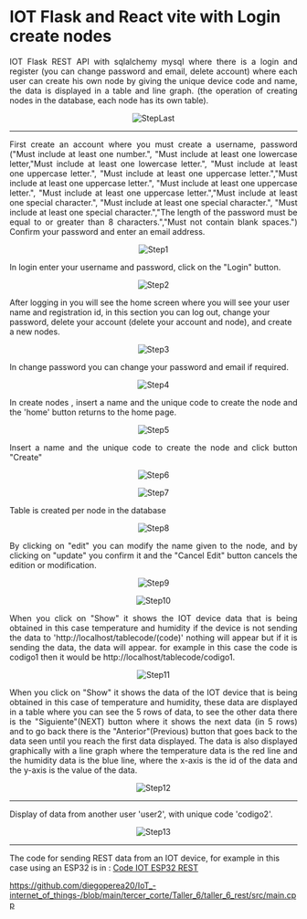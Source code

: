 # IOT Flask and React vite with Login create nodes
<p align="justify">
IOT Flask REST API with sqlalchemy mysql where there is a login and register (you can change password and email, delete account) where each user can create his own node by giving the unique device code and name, the data is displayed in a table and line graph. (the operation of creating nodes in the database, each node has its own table).
</p>

<p align="center">
  <img src="README-images/show-total.PNG" alt="StepLast">
</p>

___

<p align="justify">
First create an account where you must create a username, password ("Must include at least one number.", "Must include at least one lowercase letter,"Must include at least one lowercase letter.", "Must include at least one uppercase letter.", "Must include at least one uppercase letter.","Must include at least one uppercase letter.", "Must include at least one uppercase letter.", "Must include at least one uppercase letter.","Must include at least one special character.", "Must include at least one special character.", "Must include at least one special character.","The length of the password must be equal to or greater than 8 characters.","Must not contain blank spaces.") Confirm your password and enter an email address.
</p>

<p align="center">
  <img src="README-images/loginup.PNG" alt="Step1">
</p>

<p align="justify">
In login enter your username and password, click on the "Login" button.
</p>

<p align="center">
  <img src="README-images/login.PNG" alt="Step2">
</p>

<p align="justify">

After logging in you will see the home screen where you will see your user name and registration id, in this section you can log out, change your password, delete your account (delete your account and node), and create a new nodes.
</p>

<p align="center">
  <img src="README-images/home.PNG" alt="Step3">
</p>

<p align="justify">

In change password you can change your password and email if required.
</p>

<p align="center">
  <img src="README-images/changepassword.PNG" alt="Step4">
</p>

<p align="justify">
In create nodes , insert a name and the unique code to create the node and the 'home' button returns to the home page.
</p>

<p align="center">
  <img src="README-images/nodes-1.PNG" alt="Step5">
</p>

<p align="justify">
Insert a name and the unique code to create the node and click button "Create"
</p>

<p align="center">
  <img src="README-images/node-2.PNG" alt="Step6">
</p>

<p align="center">
  <img src="README-images/node-3.PNG" alt="Step7">
</p>

<p align="justify">
Table is created per node in the database 
</p>

<p align="center">
  <img src="README-images\table-for-node.PNG" alt="Step8">
</p>




<p align="justify">
By clicking on "edit" you can modify the name given to the node, and by clicking on "update" you confirm it and the "Cancel Edit" button cancels the edition or modification.
</p>

<p align="center">
  <img src="README-images/node-edit.PNG" alt="Step9">
</p>
<p align="center">
  <img src="README-images/node-edited.PNG" alt="Step10">
</p>


<p align="justify">
When you click on "Show" it shows the IOT device data that is being obtained in this case temperature and humidity if the device is not sending the data to 'http://localhost/tablecode/(code)' nothing will appear but if it is sending the data, the data will appear. for example in this case the code is codigo1 then it would be http://localhost/tablecode/codigo1. 
</p>
<p align="center">
  <img src="README-images/show.PNG" alt="Step11">
</p>

<p align="justify">
When you click on "Show" it shows the data of the IOT device that is being obtained in this case of temperature and humidity, these data are displayed in a table where you can see the 5 rows of data, to see the other data there is the "Siguiente"(NEXT) button where it shows the next data (in 5 rows) and to go back there is the "Anterior"(Previous) button that goes back to the data seen until you reach the first data displayed. The data is also displayed graphically with a line graph where the temperature data is the red line and the humidity data is the blue line, where the x-axis is the id of the data and the y-axis is the value of the data.
</p>
<p align="center">
  <img src="README-images/show-total.PNG" alt="Step12">
</p>

___

<p align="justify">
Display of data from another user 'user2', with unique code 'codigo2'.
</p>
<p align="center">
  <img src="README-images/show-total-2.PNG" alt="Step13">
</p>

___

The code for sending REST data from an IOT device, for example in this case using an ESP32 is in :
[Code IOT ESP32 REST]( https://github.com/diegoperea20/IoT_-internet_of_things-/blob/main/tercer_corte/Taller_6/taller_6_rest/src/main.cpp)

 https://github.com/diegoperea20/IoT_-internet_of_things-/blob/main/tercer_corte/Taller_6/taller_6_rest/src/main.cpp